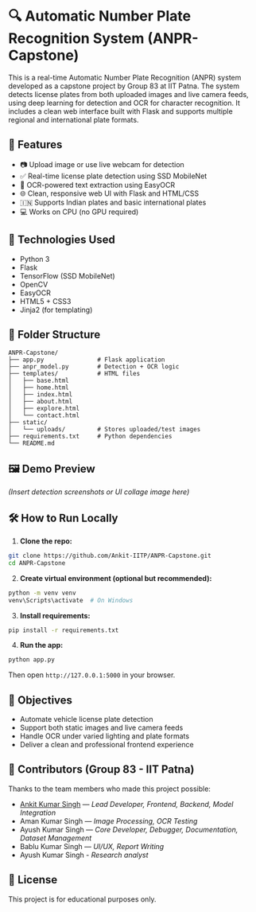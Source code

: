 
# 🔍 Automatic Number Plate Recognition System (ANPR-Capstone)

This is a real-time Automatic Number Plate Recognition (ANPR) system developed as a capstone project by Group 83 at IIT Patna. The system detects license plates from both uploaded images and live camera feeds, using deep learning for detection and OCR for character recognition. It includes a clean web interface built with Flask and supports multiple regional and international plate formats.

## 🚀 Features

- 📷 Upload image or use live webcam for detection
- ✅ Real-time license plate detection using SSD MobileNet
- 🔡 OCR-powered text extraction using EasyOCR
- 🌐 Clean, responsive web UI with Flask and HTML/CSS
- 🇮🇳 Supports Indian plates and basic international plates
- 💻 Works on CPU (no GPU required)

## 🧰 Technologies Used

- Python 3
- Flask
- TensorFlow (SSD MobileNet)
- OpenCV
- EasyOCR
- HTML5 + CSS3
- Jinja2 (for templating)

## 📂 Folder Structure

```
ANPR-Capstone/
├── app.py               # Flask application
├── anpr_model.py        # Detection + OCR logic
├── templates/           # HTML files
│   ├── base.html
│   ├── home.html
│   ├── index.html
│   ├── about.html
│   ├── explore.html
│   └── contact.html
├── static/
│   └── uploads/         # Stores uploaded/test images
├── requirements.txt     # Python dependencies
└── README.md
```

## 🖼️ Demo Preview

*(Insert detection screenshots or UI collage image here)*

## 🛠️ How to Run Locally

1. **Clone the repo:**
```bash
git clone https://github.com/Ankit-IITP/ANPR-Capstone.git
cd ANPR-Capstone
```

2. **Create virtual environment (optional but recommended):**
```bash
python -m venv venv
venv\Scripts\activate  # On Windows
```

3. **Install requirements:**
```bash
pip install -r requirements.txt
```

4. **Run the app:**
```bash
python app.py
```

Then open `http://127.0.0.1:5000` in your browser.

## 📌 Objectives

- Automate vehicle license plate detection
- Support both static images and live camera feeds
- Handle OCR under varied lighting and plate formats
- Deliver a clean and professional frontend experience

## 🤝 Contributors (Group 83 - IIT Patna)

Thanks to the team members who made this project possible:

- [Ankit Kumar Singh](https://github.com/Ankit-IITP) — *Lead Developer, Frontend, Backend, Model Integration*
- Aman Kumar Singh — *Image Processing, OCR Testing*
- Ayush Kumar Singh — *Core Developer, Debugger, Documentation, Dataset Management*
- Bablu Kumar Singh — *UI/UX, Report Writing*
- Ayush Kumar Singh - *Research analyst*

## 📄 License

This project is for educational purposes only.
